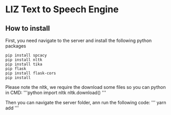 # LIZ Text to Speech Engine

## How to install

First, you need navigate to the server and install the following python packages
```
pip install spcacy
pip install nltk
pip install tika
pip flask
pip install flask-cors
pip install
```

Please note the nltk, we require the download some files so you can python in CMD:
'''python
import nltk
nltk.download()
'''

Then you can navigate the server folder, ann run the following code:
'''
yarn add
'''

